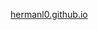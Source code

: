 [hermanl0.github.io](https://hermanl0.github.io)

<!---
hermanl0/hermanl0 is a ✨ special ✨ repository because its `README.md` (this file) appears on your GitHub profile.
You can click the Preview link to take a look at your changes.
--->
